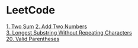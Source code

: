 # LeetCode
[1. Two Sum](https://github.com/kimjaeh10/LeetCode/blob/master/Two_%20Sum.py)
[2. Add Two Numbers](https://github.com/kimjaeh10/LeetCode/blob/master/Add%20Two%20Numbers.py)<br>
[3. Longest Substring Without Repeating Characters](https://github.com/kimjaeh10/LeetCode/blob/master/Longest_Substring_Without_Repeating_Characters.py)<br>
[20. Valid Parentheses](https://github.com/kimjaeh10/LeetCode/blob/master/Valid_Parentheses.py)
